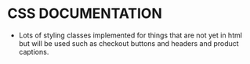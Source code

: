 # CSS DOCUMENTATION
 
 * Lots of styling classes implemented for things that are not yet in html but will be used such as checkout buttons and headers and product captions.
